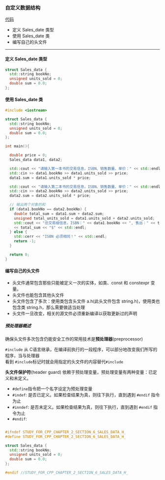 ### 自定义数据结构
[代码](../../chapter_2/section_6/main.cpp)
- 定义 Sales_date 类型
- 使用 Sales_date 类
- 编写自己的头文件

---

#### 定义 Sales_date 类型

```c++
struct Sales_data {
  std::string bookNo;
  unsigned units_sold = 0;
  double sum = 0.0;
};
```

#### 使用 Sales_date 类

```c++
#include <iostream>

struct Sales_data {
  std::string bookNo;
  unsigned units_sold = 0;
  double sum = 0.0;
};

int main(){

  double price = 0;
  Sales_data data1, data2;

  std::cout << "请输入第一本书的交易信息，ISBN、销售数量、单价：" << std::endl;
  std::cin >> data1.bookNo >> data1.units_sold >> price;
  data1.sum = data1.units_sold * price;

  std::cout << "请输入第二本书的交易信息，ISBN、销售数量、单价：" << std::endl;
  std::cin >> data2.bookNo >> data2.units_sold >> price;
  data2.sum = data2.units_sold * price;

  // 输出两个对象的和
  if (data1.bookNo == data2.bookNo) {
    double total_sum = data1.sum + data2.sum;
    unsigned total_units_sold = data1.units_sold + data2.units_sold;
    std::cout << "总交易细信息，ISBN：" << data1.bookNo << ", 售出：" << total_units_sold << "本，共收入："
    << total_sum << "$" << std::endl;
  } else {
    std::cerr << "ISBN 必须相同！" << std::endl;
    return -1;
  }

  return 0;
}
```

#### 编写自己的头文件

- 头文件通常包含那些只能被定义一次的实体，如类、const 和 constexpr 变量。
- 头文件也能包含其他头文件
- 头文件包含了多次：使用类包含头文件 a.h(此头文件包含 string.h)，使用类也包含类 string.h，那么需要做适当处理
- 头文件一旦改变，相关的源文件必须重新编译以获取更新过的声明

##### 预处理器概述

确保头文件多次包含仍能安全工作的常用技术是**预处理器**(preprocessor)

`#include` 从 C语言继承，在编译前执行的一段程序，可以部分地改变我们所写的程序，当与处理器   
看到 `#include`标记时就会用指定的头文件的内容替代`#include`

**头文件保护符**(header guard)
依赖于预处理变量，预处理变量有两种变量：已定义和未定义。

- `#define`指令把一个名字设定为预处理变量
- `#indef`: 是否已定义。如果检查结果为真，则往下执行，直到遇到 `#endif` 指令为止
- `#inndef`: 是否未定义。如果检查结果为真，则往下执行，直到遇到 `#endif` 指令为止
- `#endif`:

```c++

#ifndef STUDY_FOR_CPP_CHAPTER_2_SECTION_6_SALES_DATA_H_
#define STUDY_FOR_CPP_CHAPTER_2_SECTION_6_SALES_DATA_H_

struct Sales_data {
  std::string bookNo;
  unsigned units_sold = 0;
  double sum = 0.0;
};

#endif //STUDY_FOR_CPP_CHAPTER_2_SECTION_6_SALES_DATA_H_

```

